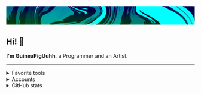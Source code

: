 <div align="center">
  <img src="res/imgs/README/banner.png"/>
</div>

<h2> Hi! 🤗</h2>

**I'm GuineaPigUuhh**, a Programmer and an Artist.


---

<details>
  <summary>Favorite tools</summary>

  <a href="https://skillicons.dev">
  <img src="https://skillicons.dev/icons?i=haxe,haxeflixel,lua,python,js,github,vscode"/>
  </a>
</details>

<details>
  <summary>Accounts</summary>

  <ul> 

  <li><a href="res/data/Discord.md">Discord</a></li>
  
  <li><a href="https://www.youtube.com/channel/UCdOS2LIS1up0eeE3KNqlgqg">Youtube<a></li>
  
  <li><a href="https://gamebanana.com/members/2300290">Gamebanana</a></li>

  </ul>
</details>

<details>
  <summary>GitHub stats</summary>

  <div align="center">
    <a href="https://github.com/anuraghazra/github-readme-stats">
        <img src="https://github-readme-stats.vercel.app/api?username=GuineaPigUuhh&show_icons=true&hide_border=true&bg_color=90,39009E,00FF7F,00FF7F&title_color=FFFFFF&text_color=FFFFFF&icon_color=FFFFFF" height=180/>
        <img src="https://github-readme-stats.vercel.app/api/top-langs/?username=GuineaPigUuhh&layout=compact&hide_border=true&bg_color=90,39009E,00FF7F&title_color=FFFFFF&text_color=FFFFFF&icon_color=FFFFFF" height=180/>
    </a>
  </div>
</details>